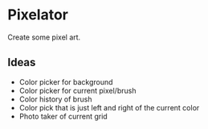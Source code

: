 # Pixelator

Create some pixel art.

## Ideas

- Color picker for background
- Color picker for current pixel/brush
- Color history of brush
- Color pick that is just left and right of the current color
- Photo taker of current grid
